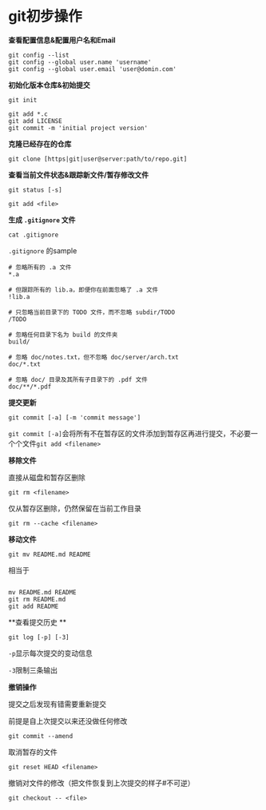 # git初步操作

**查看配置信息&配置用户名和Email**

```
git config --list
git config --global user.name 'username'
git config --global user.email 'user@domin.com'
```

**初始化版本仓库&初始提交**

```
git init
```

```
git add *.c
git add LICENSE
git commit -m 'initial project version'
```

**克隆已经存在的仓库**

```
git clone [https|git|user@server:path/to/repo.git]
```

**查看当前文件状态&跟踪新文件/暂存修改文件**

```
git status [-s]
```

```
git add <file>
```

**生成 `.gitignore` 文件**

```
cat .gitignore
```

`.gitignore` 的sample

```
# 忽略所有的 .a 文件
*.a

# 但跟踪所有的 lib.a，即便你在前面忽略了 .a 文件
!lib.a

# 只忽略当前目录下的 TODO 文件，而不忽略 subdir/TODO
/TODO

# 忽略任何目录下名为 build 的文件夹
build/

# 忽略 doc/notes.txt，但不忽略 doc/server/arch.txt
doc/*.txt

# 忽略 doc/ 目录及其所有子目录下的 .pdf 文件
doc/**/*.pdf
```

**提交更新**

```
git commit [-a] [-m 'commit message']
```

`git commit [-a]`会将所有不在暂存区的文件添加到暂存区再进行提交，不必要一个个文件`git add <filename>`

**移除文件**

直接从磁盘和暂存区删除

```
git rm <filename>
```

仅从暂存区删除，仍然保留在当前工作目录

```
git rm --cache <filename>
```

**移动文件**

```
git mv README.md README
```

相当于

```

mv README.md README
git rm README.md
git add README
```

**查看提交历史 **

```
git log [-p] [-3]
```

`-p`显示每次提交的变动信息

`-3`限制三条输出

**撤销操作**

提交之后发现有错需要重新提交

前提是自上次提交以来还没做任何修改

```
git commit --amend
```

取消暂存的文件

```
git reset HEAD <filename>
```

撤销对文件的修改（把文件恢复到上次提交的样子#不可逆）

```
git checkout -- <file>
```

